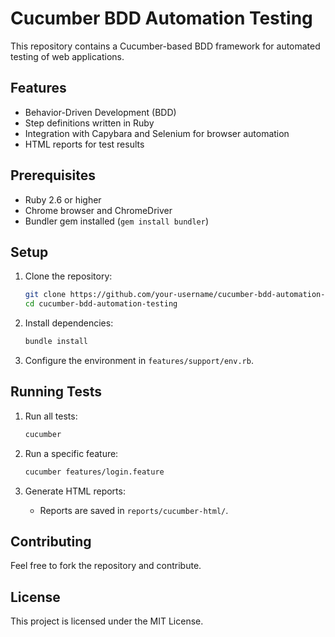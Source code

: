 # Cucumber BDD Automation Testing 

This repository contains a Cucumber-based BDD framework for automated testing of web applications.

## Features
- Behavior-Driven Development (BDD)
- Step definitions written in Ruby
- Integration with Capybara and Selenium for browser automation
- HTML reports for test results

## Prerequisites
- Ruby 2.6 or higher
- Chrome browser and ChromeDriver
- Bundler gem installed (`gem install bundler`)

## Setup
1. Clone the repository:
   ```bash
   git clone https://github.com/your-username/cucumber-bdd-automation-testing.git
   cd cucumber-bdd-automation-testing
   ```

2. Install dependencies:
   ```bash
   bundle install
   ```

3. Configure the environment in `features/support/env.rb`.

## Running Tests
1. Run all tests:
   ```bash
   cucumber
   ```

2. Run a specific feature:
   ```bash
   cucumber features/login.feature
   ```

3. Generate HTML reports:
   - Reports are saved in `reports/cucumber-html/`.

## Contributing
Feel free to fork the repository and contribute.

## License
This project is licensed under the MIT License.
